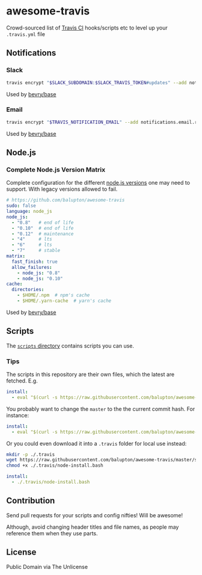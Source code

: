 # awesome-travis

Crowd-sourced list of [Travis CI](https://travis-ci.org) hooks/scripts etc to level up your `.travis.yml` file


## Notifications

### Slack

``` bash
travis encrypt "$SLACK_SUBDOMAIN:$SLACK_TRAVIS_TOKEN#updates" --add notifications.slack
```

Used by [bevry/base](https://github.com/bevry/base)


### Email

``` bash
travis encrypt "$TRAVIS_NOTIFICATION_EMAIL" --add notifications.email.recipients
```

Used by [bevry/base](https://github.com/bevry/base)


## Node.js

### Complete Node.js Version Matrix

Complete configuration for the different [node.js versions](https://github.com/nodejs/LTS) one may need to support. With legacy versions allowed to fail.

``` yaml
# https://github.com/balupton/awesome-travis
sudo: false
language: node_js
node_js:
  - "0.8"   # end of life
  - "0.10"  # end of life
  - "0.12"  # maintenance
  - "4"     # lts
  - "6"     # lts
  - "7"     # stable
matrix:
  fast_finish: true
  allow_failures:
    - node_js: "0.8"
    - node_js: "0.10"
cache:
  directories:
    - $HOME/.npm  # npm's cache
    - $HOME/.yarn-cache  # yarn's cache
```

Used by [bevry/base](https://github.com/bevry/base)


## Scripts

The [`scripts` directory](https://github.com/balupton/awesome-travis/tree/master/scripts) contains scripts you can use.


### Tips

The scripts in this repository are their own files, which the latest are fetched. E.g.

``` yaml
install:
  - eval "$(curl -s https://raw.githubusercontent.com/balupton/awesome-travis/master/scripts/node-install.bash)"
```

You probably want to change the `master` to the the current commit hash. For instance:

``` yaml
install:
  - eval "$(curl -s https://raw.githubusercontent.com/balupton/awesome-travis/some-commit-hash-instead/scripts/node-install.bash)"
```

Or you could even download it into a `.travis` folder for local use instead:

``` bash
mkdir -p ./.travis
wget https://raw.githubusercontent.com/balupton/awesome-travis/master/scripts/node-install.bash ./.travis/node-install.bash
chmod +x ./.travis/node-install.bash
```

``` yaml
install:
  - ./.travis/node-install.bash
```


## Contribution

Send pull requests for your scripts and config nifties! Will be awesome!

Although, avoid changing header titles and file names, as people may reference them when they use parts.


## License

Public Domain via The Unlicense
